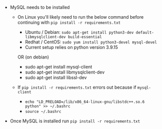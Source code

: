 - MySQL needs to be installed
  - On Linux you'll likely need to run the below command before continuing with `pip install -r requirements.txt`
    - Ubuntu / Debian: `sudo apt-get install python3-dev default-libmysqlclient-dev build-essential`
    - Redhat / CentOS: `sudo yum install python3-devel mysql-devel`
    - Current setup relies on python version 3.9.15
    
    OR (on debian)
      - sudo apt-get install mysql-client 
      - sudo apt-get install libmysqlclient-dev 
      - sudo apt-get install libssl-dev
  - If `pip install -r requirements.txt` errors out because if `mysql-client`
    - `echo "LD_PRELOAD=/lib/x86_64-linux-gnu/libstdc++.so.6 python" >> ~/.bashrc`
    - `source ~/.bashrc`

- Once MySQL is installed run `pip install -r requirements.txt`
